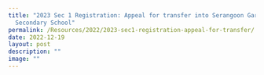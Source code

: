 ```yaml
---
title: "2023 Sec 1 Registration: Appeal for transfer into Serangoon Garden
  Secondary School"
permalink: /Resources/2022/2023-sec1-registration-appeal-for-transfer/
date: 2022-12-19
layout: post
description: ""
image: ""
---
```

